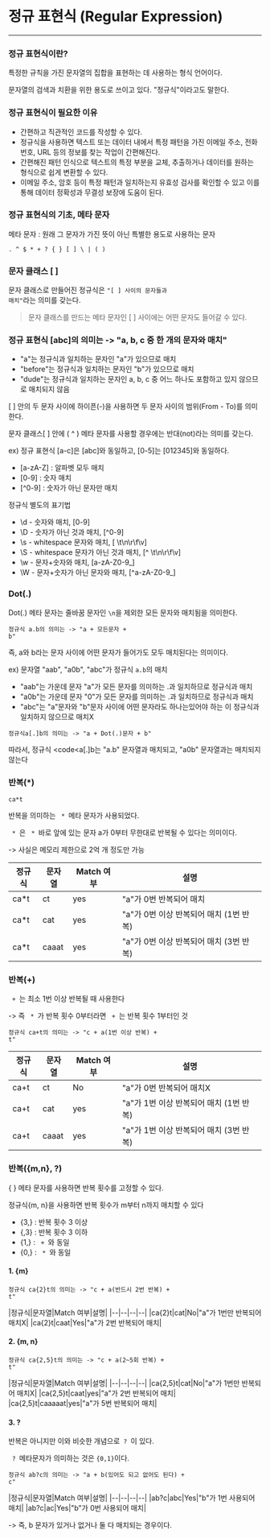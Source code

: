 # 정규 표현식 (Regular Expression)
***
### 정규 표현식이란?
특정한 규칙을 가진 문자열의 집합을 표현하는 데 사용하는 형식 언어이다.<p>
문자열의 검색과 치환을 위한 용도로 쓰이고 있다.
"정규식"이라고도 말한다.

### 정규 표현식이 필요한 이유
- 간편하고 직관적인 코드를 작성할 수 있다.
- 정규식을 사용하면 텍스트 또는 데이터 내에서 특정 패턴을 가진 이메일 주소, 전화번호, URL 등의 정보를 찾는 작업이 간편해진다.
- 간편해진 패턴 인식으로 텍스트의 특정 부분을 교체, 추출하거나 데이터를 원하는 형식으로 쉽게 변환할 수 있다.
- 이메일 주소, 암호 등이 특정 패턴과 일치하는지 유효성 검사를 확인할 수 있고 이를 통해 데이터 정확성과 무결성 보장에 도움이 된다.

### 정규 표현식의 기초, 메타 문자
메타 문자 : 원래 그 문자가 가진 뜻이 아닌 특별한 용도로 사용하는 문자<p>
<code>. ^ $ * + ? { } [ ] \ | ( )</code>


### 문자 클래스 [ ]
문자 클래스로 만들어진 정규식은 <code>"[ ] 사이의 문자들과 매치"</code>라는 의미를 갖는다.
>문자 클래스를 만드는 메타 문자인 [ ] 사이에는 어떤 문자도 들어갈 수 있다.<p>

### 정규 표현식 [abc]의 의미는 -> "a, b, c 중 한 개의 문자와 매치"
- "a"는 정규식과 일치하는 문자인 "a"가 있으므로 매치
- "before"는 정규식과 일치하는 문자인 "b"가 있으므로 매치
- "dude"는 정규식과 일치하는 문자인 a, b, c 중 어느 하나도 포함하고 있지 않으므로 매치되지 않음<p>

[ ] 안의 두 문자 사이에 하이픈(-)을 사용하면 두 문자 사이의 범위(From - To)를 의미한다. <p>
문자 클래스[ ] 안에 ( ^ ) 메타 문자를 사용할 경우에는 반대(not)라는 의미를 갖는다.<p>
ex) 정규 표현식 [a-c]은 [abc]와 동일하고, [0-5]는 [012345]와 동일하다.
- [a-zA-Z] : 알파벳 모두 매치
- [0-9] : 숫자 매치
- [^0-9] : 숫자가 아닌 문자만 매치<p>

정규식 별도의 표기법
- \d - 숫자와 매치, [0-9]
- \D - 숫자가 아닌 것과 매치, [^0-9]
- \s - whitespace 문자와 매치, [ \t\n\r\f\v] 
- \S - whitespace 문자가 아닌 것과 매치, [^ \t\n\r\f\v]
- \w - 문자+숫자와 매치, [a-zA-Z0-9_]
- \W - 문자+숫자가 아닌 문자와 매치, [^a-zA-Z0-9_]


### Dot(.)
Dot(.) 메타 문자는 줄바꿈 문자인 <code>\n</code>을 제외한 모든 문자와 매치됨을 의미한다.<p>
<code>정규식 a.b의 의미는 -> "a + 모든문자 + b"</code><p>
즉, a와 b라는 문자 사이에 어떤 문자가 들어가도 모두 매치된다는 의미이다.<p>
ex) 문자열 "aab", "a0b", "abc"가 정규식 <code>a.b</code>의 매치
- "aab"는 가운데 문자 "a"가 모든 문자를 의미하는 .과 일치하므로 정규식과 매치
- "a0b"는 가운데 문자 "0"가 모든 문자를 의미하는 .과 일치하므로 정규식과 매치
- "abc"는 "a"문자와 "b"문자 사이에 어떤 문자라도 하나는있어야 하는 이 정규식과 일치하지 않으므로 매치X<p>

<code>정규식a[.]b의 의미는 -> "a + Dot(.)문자 + b"</code><p>
따라서, 정규식 <code<a[.]b</code>는 "a.b" 문자열과 매치되고, "a0b" 문자열과는 매치되지 않는다<p>


### 반복(*)
<code>ca*t</code><p>
 반복을 의미하는 <code> * </code>메타 문자가 사용되었다.<p>
 <code> * </code>은 <code> * </code>바로 앞에 있는 문자 a가 0부터 무한대로 반복될 수 있다는 의미이다.<p>
-> 사실은 메모리 제한으로 2억 개 정도만 가능<p>

|정규식|문자열|Match 여부|설명|
|--|--|--|--|
|ca*t|ct|yes|"a"가 0번 반복되어 매치|
|ca*t|cat|yes|"a"가 0번 이상 반복되어 매치 (1번 반복)|
|ca*t|caaat|yes|"a"가 0번 이상 반복되어 매치 (3번 반복)|


### 반복(+)
<CODE> + </CODE>는 최소 1번 이상 반복될 때 사용한다<p>
-> 즉 <code> * </code>가 반복 횟수 0부터라면 <CODE> + </CODE>는 반복 횟수 1부터인 것<p>
<code>정규식 ca+t의 의미는 -> "c + a(1번 이상 반복) + t"</code><p>

|정규식|문자열|Match 여부|설명|
|--|--|--|--|
|ca+t|ct|No|"a"가 0번 반복되어 매치X|
|ca+t|cat|yes|"a"가 1번 이상 반복되어 매치 (1번 반복)|
|ca+t|caaat|yes|"a"가 1번 이상 반복되어 매치 (3번 반복)|


### 반복({m,n}, ?)
{ } 메타 문자를 사용하면 반복 횟수를 고정할 수 있다.<p>
정규식{m, n}을 사용하면 반복 횟수가 m부터 n까지 매치할 수 있다<p>
- {3,} : 반복 횟수 3 이상
- {,3} : 반복 횟수 3 이하
- {1,} : <CODE> + </CODE>와 동일
- {0,} : <CODE> * </CODE>와 동일

#### 1. {m}
<code>정규식 ca{2}t의 의미는 -> "c + a(반드시 2번 반복) + t"</code><p>
|정규식|문자열|Match 여부|설명|
|--|--|--|--|
|ca{2}t|cat|No|"a"가 1번만 반복되어 매치X|
|ca{2}t|caat|Yes|"a"가 2번 반복되어 매치|

#### 2. {m, n}
<code>정규식 ca{2,5}t의 의미는 -> "c + a(2~5회 반복) + t"</code><p>
|정규식|문자열|Match 여부|설명|
|--|--|--|--|
|ca{2,5}t|cat|No|"a"가 1번만 반복되어 매치X|
|ca{2,5}t|caat|yes|"a"가 2번 반복되어 매치|
|ca{2,5}t|caaaaat|yes|"a"가 5번 반복되어 매치|

#### 3. ?
반복은 아니지만 이와 비슷한 개념으로<code> ? </code>이 있다.<p>
<code> ? </code>메타문자가 의미하는 것은 <code>{0,1}</code>이다.<p><p>

<code>정규식 ab?c의 의미는 -> "a + b(있어도 되고 없어도 된다) + c"</code><p>
|정규식|문자열|Match 여부|설명|
|--|--|--|--|
|ab?c|abc|Yes|"b"가 1번 사용되어 매치|
|ab?c|ac|Yes|"b"가 0번 사용되어 매치| 
<p>
-> 즉, b 문자가 있거나 없거나 둘 다 매치되는 경우이다.

